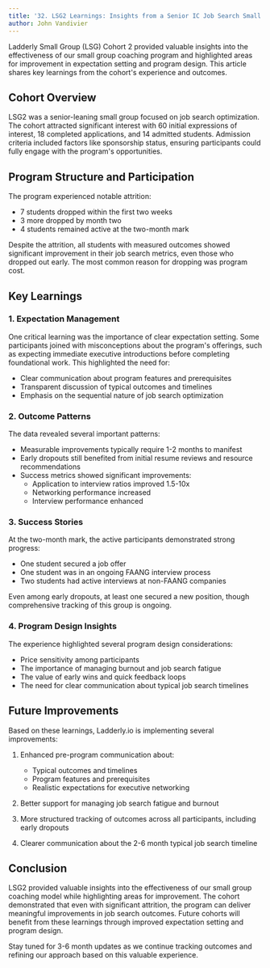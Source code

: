 ```yaml
---
title: '32. LSG2 Learnings: Insights from a Senior IC Job Search Small Group'
author: John Vandivier
---
```


Ladderly Small Group (LSG) Cohort 2 provided valuable insights into the effectiveness of our small group coaching program and highlighted areas for improvement in expectation setting and program design. This article shares key learnings from the cohort's experience and outcomes.

## Cohort Overview

LSG2 was a senior-leaning small group focused on job search optimization. The cohort attracted significant interest with 60 initial expressions of interest, 18 completed applications, and 14 admitted students. Admission criteria included factors like sponsorship status, ensuring participants could fully engage with the program's opportunities.

## Program Structure and Participation

The program experienced notable attrition:

- 7 students dropped within the first two weeks
- 3 more dropped by month two
- 4 students remained active at the two-month mark

Despite the attrition, all students with measured outcomes showed significant improvement in their job search metrics, even those who dropped out early. The most common reason for dropping was program cost.

## Key Learnings

### 1. Expectation Management

One critical learning was the importance of clear expectation setting. Some participants joined with misconceptions about the program's offerings, such as expecting immediate executive introductions before completing foundational work. This highlighted the need for:

- Clear communication about program features and prerequisites
- Transparent discussion of typical outcomes and timelines
- Emphasis on the sequential nature of job search optimization

### 2. Outcome Patterns

The data revealed several important patterns:

- Measurable improvements typically require 1-2 months to manifest
- Early dropouts still benefited from initial resume reviews and resource recommendations
- Success metrics showed significant improvements:
  - Application to interview ratios improved 1.5-10x
  - Networking performance increased
  - Interview performance enhanced

### 3. Success Stories

At the two-month mark, the active participants demonstrated strong progress:

- One student secured a job offer
- One student was in an ongoing FAANG interview process
- Two students had active interviews at non-FAANG companies

Even among early dropouts, at least one secured a new position, though comprehensive tracking of this group is ongoing.

### 4. Program Design Insights

The experience highlighted several program design considerations:

- Price sensitivity among participants
- The importance of managing burnout and job search fatigue
- The value of early wins and quick feedback loops
- The need for clear communication about typical job search timelines

## Future Improvements

Based on these learnings, Ladderly.io is implementing several improvements:

1. Enhanced pre-program communication about:

   - Typical outcomes and timelines
   - Program features and prerequisites
   - Realistic expectations for executive networking

2. Better support for managing job search fatigue and burnout

3. More structured tracking of outcomes across all participants, including early dropouts

4. Clearer communication about the 2-6 month typical job search timeline

## Conclusion

LSG2 provided valuable insights into the effectiveness of our small group coaching model while highlighting areas for improvement. The cohort demonstrated that even with significant attrition, the program can deliver meaningful improvements in job search outcomes. Future cohorts will benefit from these learnings through improved expectation setting and program design.

Stay tuned for 3-6 month updates as we continue tracking outcomes and refining our approach based on this valuable experience.
